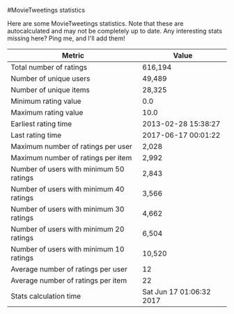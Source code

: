 #MovieTweetings statistics

Here are some MovieTweetings statistics. Note that these are autocalculated and may not be completely up to date. Any interesting stats missing here? Ping me, and I'll add them!

Metric | Value
--- | ---
Total number of ratings                 | 616,194
Number of unique users                  | 49,489
Number of unique items                  | 28,325
Minimum rating value                    | 0.0
Maximum rating value                    | 10.0
Earliest rating time                    | 2013-02-28 15:38:27
Last rating time                        | 2017-06-17 00:01:22
Maximum number of ratings per user      | 2,028
Maximum number of ratings per item      | 2,992
Number of users with minimum 50 ratings | 2,843
Number of users with minimum 40 ratings | 3,566
Number of users with minimum 30 ratings | 4,662
Number of users with minimum 20 ratings | 6,504
Number of users with minimum 10 ratings | 10,520
Average number of ratings per user      | 12
Average number of ratings per item      | 22
Stats calculation time                  | Sat Jun 17 01:06:32 2017

